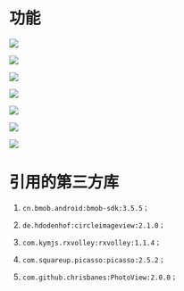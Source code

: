 # **功能**

![](pic//引导页.gif)

![](pic//忘记密码&注册.gif)

![](pic//精选.gif)

![](pic//设置&图片.gif)

![](pic/退出登录.gif)

![](pic/换图片.gif)

![](pic/编辑资料.gif)



# **引用的第三方库**

1. ```
   cn.bmob.android:bmob-sdk:3.5.5；
   ```

2. ```
   de.hdodenhof:circleimageview:2.1.0；
   ```

3. ```
   com.kymjs.rxvolley:rxvolley:1.1.4；
   ```

4. ```
   com.squareup.picasso:picasso:2.5.2；
   ```

5. ```
   com.github.chrisbanes:PhotoView:2.0.0；
   ```





